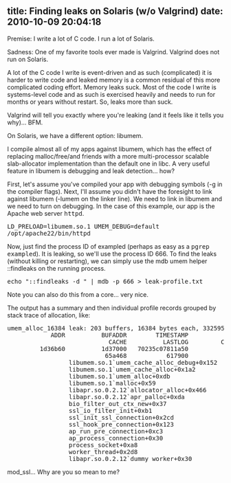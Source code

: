 title: Finding leaks on Solaris (w/o Valgrind)
date: 2010-10-09 20:04:18
---

<p>Premise: I write a lot of C code.  I run a lot of Solaris.</p>

<p>Sadness: One of my favorite tools ever made is Valgrind.  Valgrind does not run on Solaris.</p>

<p>A lot of the C code I write is event-driven and as such (complicated) it is harder to write code and leaked memory is a common residual of this more complicated coding effort.  Memory leaks suck.  Most of the code I write is systems-level code and as such is exercised heavily and needs to run for months or years without restart.  So, leaks more than suck.</p>

<p>Valgrind will tell you exactly where you're leaking (and it feels like it tells you why)... BFM.</p>

<p>On Solaris, we have a different option: libumem.</p>

<p>I compile almost all of my apps against libumem, which has the effect of replacing malloc/free/and friends with a more multi-processor scalable slab-allocator implementation than the default one in libc.  A very useful feature in libumem is debugging and leak detection... how?</p>

<p>First, let's assume you've compiled your app with debugging symbols (-g in the compiler flags).  Next, I'll assume you didn't have the foresight to link against libumem (-lumem on the linker line).  We need to link in libumem and we need to turn on debugging.  In the case of this example, our app is the Apache web server <kbd>httpd</kbd>.</p>

<p>
<kbd>LD_PRELOAD=libumem.so.1 UMEM_DEBUG=default /opt/apache22/bin/httpd</kbd>
</p>

<p>Now, just find the process ID of exampled (perhaps as easy as a <kbd>pgrep exampled</kbd>). It is leaking, so we'll use the process ID 666. To find the leaks (without killing or restarting), we can simply use the mdb umem helper ::findleaks on the running process.</p>

<p>
<kbd>echo "::findleaks -d " | mdb -p 666 > leak-profile.txt</kbd>
</p>

<p>Note you can also do this from a core... very nice.</p>

<p>The output has a summary and then individual profile records grouped by stack trace of allocation, like:</p>

<pre>
umem_alloc_16384 leak: 203 buffers, 16384 bytes each, 3325952 bytes total
            ADDR          BUFADDR        TIMESTAMP           THREAD
                            CACHE          LASTLOG         CONTENTS
         1d36b60          1d37000   70235c07811a50              197
                           65a468           617900                0
                 libumem.so.1`umem_cache_alloc_debug+0x152
                 libumem.so.1`umem_cache_alloc+0x1a2
                 libumem.so.1`umem_alloc+0xdb
                 libumem.so.1`malloc+0x59
                 libapr.so.0.2.12`allocator_alloc+0x466
                 libapr.so.0.2.12`apr_palloc+0xda
                 bio_filter_out_ctx_new+0x37
                 ssl_io_filter_init+0xb1
                 ssl_init_ssl_connection+0x2cd
                 ssl_hook_pre_connection+0x123
                 ap_run_pre_connection+0xc3
                 ap_process_connection+0x30
                 process_socket+0xa8
                 worker_thread+0x2d8
                 libapr.so.0.2.12`dummy_worker+0x30
</pre>

<p>mod_ssl... Why are you so mean to me?</p>
